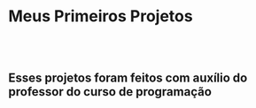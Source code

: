 <h1>Meus Primeiros Projetos</h1>
<br>
<br>
<h2>Esses projetos foram feitos com auxílio do professor do curso de programação </h2>
